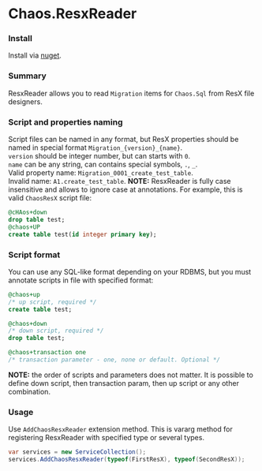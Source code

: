 ﻿# Chaos.ResxReader

### Install
Install via [nuget](https://www.nuget.org/packages/VivaVictoria.Chaos.ResxReader/).

### Summary
ResxReader allows you to read `Migration` items for `Chaos.Sql` from ResX file designers.

### Script and properties naming
Script files can be named in any format, but ResX properties should be named in special format `Migration_{version}_{name}`.    
`version` should be integer number, but can starts with `0`.  
`name` can be any string, can contains special symbols, `.`, `_`.  
Valid property name: `Migration_0001_create_test_table`.   
Invalid name: `A1.create_test_table`.
**NOTE:** ResxReader is fully case insensitive and allows to ignore case at annotations. For example, this is valid 
`ChaosResX` script file: 
```sql
@cHAos+down
drop table test;
@chaos+UP
create table test(id integer primary key);
```

### Script format
You can use any SQL-like format depending on your RDBMS, but you must annotate scripts in file with specified format:
```sql
@chaos+up
/* up script, required */
create table test;

@chaos+down
/* down script, required */
drop table test;

@chaos+transaction one
/* transaction parameter - one, none or default. Optional */
```
**NOTE:** the order of scripts and parameters does not matter. It is possible to define down script, then transaction param,
then up script or any other combination. 

### Usage
Use `AddChaosResxReader` extension method. This is vararg method for registering ResxReader with specified type or several types.
```c#
var services = new ServiceCollection();
services.AddChaosResxReader(typeof(FirstResX), typeof(SecondResX));
```